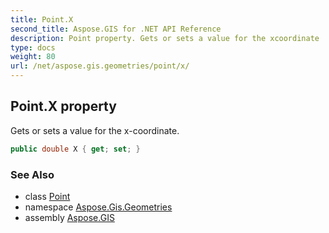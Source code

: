```yaml
---
title: Point.X
second_title: Aspose.GIS for .NET API Reference
description: Point property. Gets or sets a value for the xcoordinate
type: docs
weight: 80
url: /net/aspose.gis.geometries/point/x/
---
```

## Point.X property

Gets or sets a value for the x-coordinate.

```csharp
public double X { get; set; }
```

### See Also

* class [Point](../)
* namespace [Aspose.Gis.Geometries](../../point/)
* assembly [Aspose.GIS](../../../)


